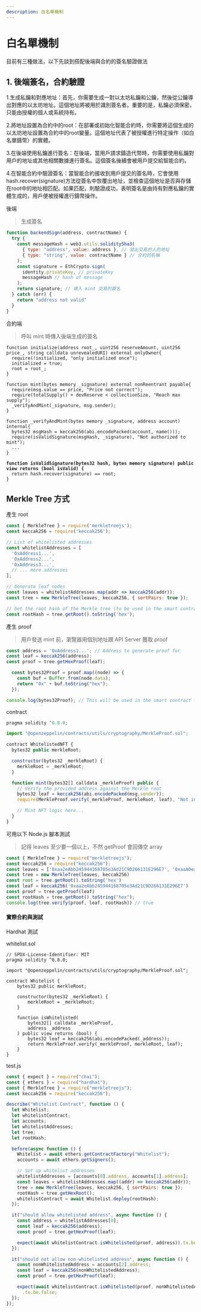 ```yaml
---
description: 白名單機制
---
```


# 白名單機制

目前有三種做法，以下先談到搭配後端與合約的簽名驗證做法

## 1. 後端簽名，合約驗證

1.生成私鑰和對應地址：首先，你需要生成一對以太坊私鑰和公鑰，然後從公鑰導出對應的以太坊地址。這個地址將被用於識別簽名者。重要的是，私鑰必須保密，只能由授權的個人或系統持有。

2.將地址設置為合約中的root：在部署或初始化智能合約時，你需要將這個生成的以太坊地址設置為合約中的root變量。這個地址代表了被授權進行特定操作（如白名單鑄幣）的實體。

3.在後端使用私鑰進行簽名：在後端，當用戶請求鑄造代幣時，你需要使用私鑰對用戶的地址或其他相關數據進行簽名。這個簽名後續會被用戶提交給智能合約。

4.在智能合約中驗證簽名：當智能合約接收到用戶提交的簽名時，它會使用hash.recover(signature)方法從簽名中恢覆出地址，並檢查這個地址是否與存儲在root中的地址相匹配。如果匹配，則驗證成功，表明簽名是由持有對應私鑰的實體生成的，用戶便被授權進行鑄幣操作。

後端

> 生成簽名

```javascript
function backendSign(address, contractName) {
  try {
    const messageHash = web3.utils.soliditySha3(
      { type: "address", value: address }, // 發出交易的人的地址
      { type: "string", value: contractName } // 合約的名稱
    );
    const signature = EthCrypto.sign(
      identity.privateKey, // privateKey
      messageHash // hash of message
    );
    return signature; // 填入 mint 交易的簽名
  } catch (err) {
    return "address not valid"
  }
}
```

合約端

> 呼叫 mint 時傳入後端生成的簽名

<pre class="language-solidity"><code class="lang-solidity">function initialize(address root_, uint256 reserveAmount, uint256 price_, string calldata unrevealedURI) external onlyOwner{
  require(!initialized, "only initialized once");
  initialized = true;
  root = root_;
}

function mint(bytes memory _signature) external nonReentrant payable{
  require(msg.value == price, "Price not correct");
  require(totalSupply() + devReserve &#x3C; collectionSize, "Reach max supply");
  _verifyAndMint(_signature, msg.sender);
}

function _verifyAndMint(bytes memory _signature, address account) internal{
  bytes32 msgHash = keccak256(abi.encodePacked(account, name()));
  require(isValidSignature(msgHash, _signature), "Not authorized to mint");
  ...
}
<strong>
</strong><strong>function isValidSignature(bytes32 hash, bytes memory signature) public view returns (bool isValid) {
</strong>  return hash.recover(signature) == root;
}
</code></pre>

## Merkle Tree 方式

產生 root

```javascript
const { MerkleTree } = require('merkletreejs');
const keccak256 = require('keccak256');

// List of whitelisted addresses
const whitelistAddresses = [
  '0xAddress1...',
  '0xAddress2...',
  '0xAddress3...',
  // ... more addresses
];

// Generate leaf nodes
const leaves = whitelistAddresses.map(addr => keccak256(addr));
const tree = new MerkleTree(leaves, keccak256, { sortPairs: true });

// Get the root hash of the Merkle tree (to be used in the smart contract)
const rootHash = tree.getRoot().toString('hex');
```

產生 proof

> 用戶發送 mint 前，瀏覽器用個別地址跟 API Server 獲取 proof

```javascript
const address = '0xAddress1...'; // Address to generate proof for
const leaf = keccak256(address);
const proof = tree.getHexProof(leaf);

  const bytes32Proof = proof.map((node) => {
    const buf = Buffer.from(node.data);
    return "0x" + buf.toString("hex");
  });

console.log(bytes32Proof); // This will be used in the smart contract for verification
```

contract&#x20;

```javascript
pragma solidity ^0.8.0;

import "@openzeppelin/contracts/utils/cryptography/MerkleProof.sol";

contract WhitelistedNFT {
  bytes32 public merkleRoot;

  constructor(bytes32 _merkleRoot) {
    merkleRoot = _merkleRoot;
  }

  function mint(bytes32[] calldata _merkleProof) public {
    // Verify the provided address against the Merkle root
    bytes32 leaf = keccak256(abi.encodePacked(msg.sender));
    require(MerkleProof.verify(_merkleProof, merkleRoot, leaf), "Not in whitelist");

    // Mint NFT logic here...
  }
}
```

可用以下 Node.js 腳本測試

> 記得 leaves 至少要一個以上，不然 getProof 會回傳空 array

```javascript
const { MerkleTree } = require("merkletreejs");
const keccak256 = require("keccak256");
const leaves = ['0xaa2eAbb245944168705e3Ad21C9D266131E296E7', '0xaaA0ea4E952C2a9bB6FDaDf7cBa1a08eb20EE157'].map(x => keccak256(x))
const tree = new MerkleTree(leaves, keccak256)
const root = tree.getRoot().toString('hex')
const leaf = keccak256('0xaa2eAbb245944168705e3Ad21C9D266131E296E7')
const proof = tree.getProof(leaf)
const rootHash = tree.getRoot().toString("hex");
console.log(tree.verify(proof, leaf, rootHash)) // true
```

#### 實際合約與測試

Hardhat 測試

whitelist.sol

```solidity
// SPDX-License-Identifier: MIT
pragma solidity ^0.8.0;

import "@openzeppelin/contracts/utils/cryptography/MerkleProof.sol";

contract Whitelist {
    bytes32 public merkleRoot;

    constructor(bytes32 _merkleRoot) {
        merkleRoot = _merkleRoot;
    }

    function isWhitelisted(
        bytes32[] calldata _merkleProof,
        address _address
    ) public view returns (bool) {
        bytes32 leaf = keccak256(abi.encodePacked(_address));
        return MerkleProof.verify(_merkleProof, merkleRoot, leaf);
    }
}
```

test.js

```javascript
const { expect } = require("chai");
const { ethers } = require("hardhat");
const { MerkleTree } = require("merkletreejs");
const keccak256 = require("keccak256");

describe("Whitelist Contract", function () {
  let Whitelist;
  let whitelistContract;
  let accounts;
  let whitelistAddresses;
  let tree;
  let rootHash;

  before(async function () {
    Whitelist = await ethers.getContractFactory("Whitelist");
    accounts = await ethers.getSigners();

    // Set up whitelist addresses
    whitelistAddresses = [accounts[0].address, accounts[1].address];
    const leaves = whitelistAddresses.map((addr) => keccak256(addr));
    tree = new MerkleTree(leaves, keccak256, { sortPairs: true });
    rootHash = tree.getHexRoot();
    whitelistContract = await Whitelist.deploy(rootHash);
  });

  it("should allow whitelisted address", async function () {
    const address = whitelistAddresses[0];
    const leaf = keccak256(address);
    const proof = tree.getHexProof(leaf);

    expect(await whitelistContract.isWhitelisted(proof, address)).to.be.true;
  });

  it("should not allow non-whitelisted address", async function () {
    const nonWhitelistedAddress = accounts[2].address;
    const leaf = keccak256(nonWhitelistedAddress);
    const proof = tree.getHexProof(leaf);

    expect(await whitelistContract.isWhitelisted(proof, nonWhitelistedAddress))
      .to.be.false;
  });
});
```
